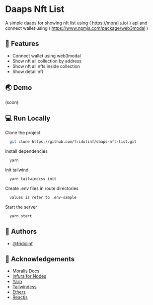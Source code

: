 # Daaps Nft List

A simple daaps for showing nft list using ( https://moralis.io/ ) api
and connect wallet using ( https://www.npmjs.com/package/web3modal )

## 🌟 Features

- Connect wallet using web3modal
- Show nft all collection by address
- Show nft all nfts inside collection
- Show detail nft

## 🌏 Demo

(soon)

## 💻 Run Locally

Clone the project

```bash
  git clone https://github.com/fridolinf/daaps-nft-list.git
```

Install dependencies

```bash
  yarn
```

Init tailwind

```bash
  yarn tailwindcss init
```

Create .env files in route directories

```bash
  values is refer to .env-sample
```

Start the server

```bash
  yarn start
```

## 🚀 Authors

- [@fridolinf](https://github.com/fridolinf)

## 📖 Acknowledgements

- [Moralis Docs](https://docs.moralis.io/reference/getting-the-api-key)
- [Infura for Nodes](https://infura.io/)
- [Yarn](https://yarnpkg.com/)
- [Tailwindcss](https://tailwindui.com/)
- [Ethers](https://docs.ethers.io/v5/)
- [Reactjs](https://reactjs.org/)
